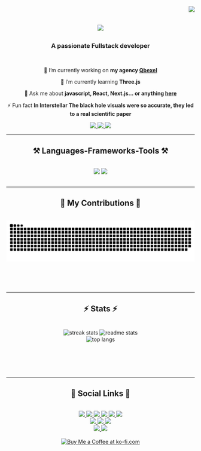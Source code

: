 <img align="right" src="https://visitor-badge.laobi.icu/badge?page_id=riad60.riad60" />

<h1 align="center">
    <img src="https://readme-typing-svg.herokuapp.com/?font=Righteous&size=35&center=true&vCenter=true&width=500&height=70&duration=3000&lines=Hi+There!+👋;+I'm+Riad+Khan;Or;MD+Samiul+Alam+Khan;" />
</h1>

<h3 align="center">A passionate Fullstack developer </h3>

<br/>

<div align="center">
 
 🔭 I’m currently working on **my agency [Qbexel](https://github.com/Qbexel60)**
 
 🌱 I’m currently learning **Three.js**

💬 Ask me about **javascript, React, Next.js... or anything [here](https://github.com/riad60/riad60/issues)**

⚡ Fun fact **In Interstellar The black hole visuals were so accurate, they led to a real scientific paper**

</div>
 
<div align="center"> 
  <a href="mailto:khanriad60@gmail.com">
    <img src="https://img.shields.io/badge/Gmail-333333?style=for-the-badge&logo=gmail&logoColor=red" />
  </a>
 <a href="https://qbexel.com" target="_blank">
     <img src="https://img.shields.io/badge/website-000000?style=for-the-badge&logo=About.me&logoColor=white" /> <!-- sqlite, safari, google-chrome are other good icon options -->
  </a>
  <a href="https://riad60.netlify.app" target="_blank">
     <img src="https://img.shields.io/badge/Portfolio-FF5722?style=for-the-badge&logo=todoist&logoColor=white" target="_blank" /> <!-- sqlite, safari, google-chrome are other good icon options -->
  </a>
</div>

 <hr/>
 
<h2 align="center">⚒️ Languages-Frameworks-Tools ⚒️</h2>
<br/>
<div align="center">
    <img src="https://skillicons.dev/icons?i=react,bootstrap,mui,html,css,vscode,github,figma,vite,tailwind,git" />
    <img src="https://skillicons.dev/icons?i=nodejs,python,javascript,typescript,express,firebase,mongodb,c,java,nextjs,mysql,flask" /><br>
</div>

<br/>
<hr/>

<div align="center">
  <h2>🐍 My Contributions 🐍</h2>
  <br>
  <img alt="snake eating my contributions" src="https://raw.githubusercontent.com/salesp07/salesp07/output/github-contribution-grid-snake.svg" />
  
  <br/><br/><br/>
</div>

<hr/>

<h2 align="center">⚡ Stats ⚡</h2>
<br>
<div align=center>
  <img width=390 src="https://github-readme-streak-stats-salesp07.vercel.app/?user=salesp07&count_private=true&theme=react&border_radius=10" alt="streak stats"/>
  <img width=390 src="https://github-readme-stats-salesp07.vercel.app/api?username=salesp07&count_private=true&show_icons=true&theme=react&rank_icon=github&border_radius=10" alt="readme stats" />
  <br/>
  <img width=325 align="center" src="https://github-readme-stats-salesp07.vercel.app/api/top-langs/?username=salesp07&hide=HTML&langs_count=8&layout=compact&theme=react&border_radius=10&size_weight=0.5&count_weight=0.5&exclude_repo=github-readme-stats" alt="top langs" />
</div>

<br/><br/>

<br/>

<hr/>
<h2 align="center">👋 Social Links 👋</h2>
<br/>
<div align="center"> 
   <a href="https://www.linkedin.com/in/md-samiul-alam-khan-a2441b239/" target="_blank">
    <img src="https://img.shields.io/badge/LinkedIn-0077B5?style=for-the-badge&logo=linkedin&logoColor=white" target="_blank" />
  </a>
  <a href="https://x.com/RiadKhan60">
    <img src="https://img.shields.io/badge/X-000000?style=for-the-badge&logo=x&logoColor=white" target="_blank" />
  </a>
   <a href="https://www.facebook.com/riadkhann.60" target="_blank">
    <img src="https://img.shields.io/badge/Facebook-1877F2?style=for-the-badge&logo=facebook&logoColor=white" target="_blank" />
   <a href="https://www.instagram.com/riad.khan60" target="_blank">
    <img src="https://img.shields.io/badge/Instagram-E4405F?style=for-the-badge&logo=instagram&logoColor=white" target="_blank" />
  </a>
   <a href="https://www.threads.net/@riad.khan60" target="_blank">
    <img src="https://img.shields.io/badge/Threads-000000?style=for-the-badge&logo=Threads&logoColor=white" target="_blank" />
  </a>
   <a href="https://www.quora.com/profile/Riad-Khan-5" target="_blank">
    <img src="https://img.shields.io/badge/Quora-%23B92B27.svg?&style=for-the-badge&logo=Quora&logoColor=white" target="_blank" />
  </a>
</div>

<div align="center"> 
   <a href="https://wa.link/7sle37">
    <img src="https://img.shields.io/badge/WhatsApp-25D366?style=for-the-badge&logo=whatsapp&logoColor=white" target="_blank" />
  </a>
   <a href="https://t.me/riad600">
    <img src="https://img.shields.io/badge/Telegram-2CA5E0?style=for-the-badge&logo=telegram&logoColor=white" target="_blank" />
  </a>
   <a href="https://discord.com/users/pew8629">
    <img src="https://img.shields.io/badge/Discord-5865F2?style=for-the-badge&logo=discord&logoColor=white" target="_blank" />
  </a>
</div>
<div align="center">
<a href="https://leetcode.com/u/riad60/">
    <img src="https://img.shields.io/badge/-LeetCode-FFA116?style=for-the-badge&logo=LeetCode&logoColor=black" target="_blank" />
  </a>
  <a href="https://github.com/riadkhan60">
    <img src="https://img.shields.io/badge/GitHub-100000?style=for-the-badge&logo=github&logoColor=white" target="_blank" />
  </a>
</div>

<br/>

<div align="center">
<a href='https://ko-fi.com/V7V4RAK9C' target='_blank'><img height='64' style='border:0px;height:64px;' src='https://storage.ko-fi.com/cdn/kofi1.png?v=3' border='0' alt='Buy Me a Coffee at ko-fi.com' /></a>
</div>

<br/>
